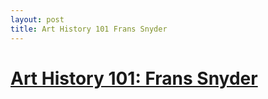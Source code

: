 ```yaml
---
layout: post
title: Art History 101 Frans Snyder
---
```


 <html>
      <h1>
    <a href="https://zoharks.beehiiv.com/p/frans-snyders">
         Art History 101: Frans Snyder
     </h1>
    </a>  
  </html>
  
       
